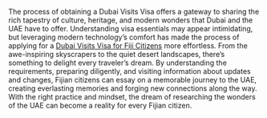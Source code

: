 The process of obtaining a Dubai Visits Visa offers a gateway to sharing the rich tapestry of culture, heritage, and modern wonders that Dubai and the UAE have to offer. Understanding visa essentials may appear intimidating, but leveraging modern technology’s comfort has made the process of applying for a [Dubai Visits Visa for Fiji Citizens](https:/dubaivisitsvisa.com/dubai-visits-visa/fiji/fiji/) more effortless. From the awe-inspiring skyscrapers to the quiet desert landscapes, there’s something to delight every traveler’s dream. By understanding the requirements, preparing diligently, and visiting information about updates and changes, Fijian citizens can essay on a memorable journey to the UAE, creating everlasting memories and forging new connections along the way. With the right practice and mindset, the dream of researching the wonders of the UAE can become a reality for every Fijian citizen.